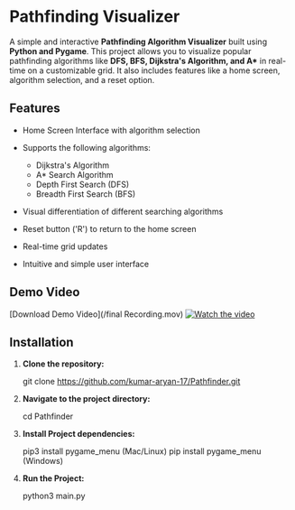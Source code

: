 # Pathfinding Visualizer

A simple and interactive **Pathfinding Algorithm Visualizer** built using **Python and Pygame**. This project allows you to visualize popular pathfinding algorithms like **DFS, BFS, Dijkstra's Algorithm, and A\*** in real-time on a customizable grid. It also includes features like a home screen, algorithm selection, and a reset option.

## Features

- Home Screen Interface with algorithm selection
- Supports the following algorithms:
  - Dijkstra's Algorithm
  - A* Search Algorithm
  - Depth First Search (DFS)
  - Breadth First Search (BFS)

- Visual differentiation of different searching algorithms
- Reset button ('R') to return to the home screen
- Real-time grid updates
- Intuitive and simple user interface


## Demo Video

[Download Demo Video](/final Recording.mov)
[![Watch the video](https://img.youtube.com/vi/h-Y4taHBi_c/0.jpg)](https://www.youtube.com/watch?v=h-Y4taHBi_c)


## Installation

1. **Clone the repository:**

    git clone https://github.com/kumar-aryan-17/Pathfinder.git

2. **Navigate to the project directory:**

    cd Pathfinder

3. **Install Project dependencies:**

     pip3 install pygame_menu (Mac/Linux)
     pip install pygame_menu (Windows)

4. **Run the Project:**

     python3 main.py




   





